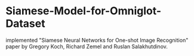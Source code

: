 # Siamese-Model-for-Omniglot-Dataset
implemented "Siamese Neural Networks for One-shot Image Recognition" paper by Gregory Koch, Richard Zemel and Ruslan Salakhutdinov.
